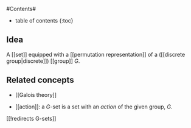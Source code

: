 
#Contents#
* table of contents
{:toc}

## Idea

A [[set]] equipped with a [[permutation representation]] of a ([[discrete group|discrete]]) [[group]] $G$.

## Related concepts

* [[Galois theory]]

* [[action]]: a $G$-set is a set with an _action_ of the given group, $G$.

[[!redirects G-sets]]